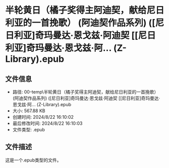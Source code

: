 ﻿# 半轮黄日（橘子奖得主阿迪契，献给尼日利亚的一首挽歌） (阿迪契作品系列) ([尼日利亚]奇玛曼达·恩戈兹·阿迪契 [[尼日利亚]奇玛曼达·恩戈兹·阿... (Z-Library).epub

## 文件信息
- 路径: 00-temp\半轮黄日（橘子奖得主阿迪契，献给尼日利亚的一首挽歌） (阿迪契作品系列) ([尼日利亚]奇玛曼达·恩戈兹·阿迪契 [[尼日利亚]奇玛曼达·恩戈兹·阿... (Z-Library).epub
- 大小: 567.88 KB
- 创建时间: 2024/8/22 16:10:02
- 最后修改时间: 2024/8/22 16:10:03
- 文件类型: .epub

## 文件描述
这是一个.epub类型的文件。

